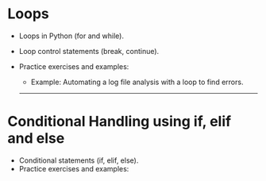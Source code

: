 # Loops

- Loops in Python (for and while).
- Loop control statements (break, continue).
- Practice exercises and examples:
    - Example: Automating a log file analysis with a loop to find errors.

  ***

# Conditional Handling using if, elif and else

- Conditional statements (if, elif, else).
- Practice exercises and examples:
